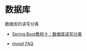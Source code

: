 数据库
==========


数据库的读写分离
- [Spring Boot教程十：数据库读写分离](https://blog.csdn.net/wang_shuyu/article/details/79304364)

- [mysql FAQ](https://www.w3cschool.cn/hjikt5/ceq5nozt.html)
